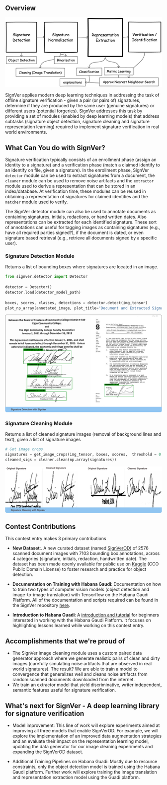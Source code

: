 ## Overview

![Overview of SignVer Library Architecture](https://github.com/victordibia/SignVer/blob/master/docs/images/signature_pipeline.png?raw=true)

SignVer applies modern deep learning techniques in addressing the task of offline signature verification - given a pair (or pairs of) signatures, determine if they are produced by the same user (genuine signatures) or different users (potential forgeries). SignVer addresses this task by providing a set of modules (enabled by deep learning models) that address subtasks (signature object detection, signature cleaning and signature representation learning) required to implement signature verification in real world environments.

## What Can You do with SignVer?

Signature verification typically consists of an enrollment phase (assign an identity to a signature) and a verification phase (match a claimed identify to an identify on file, given a signature). In the enrollment phase, SignVer `detector` module can be used to extract signatures from a document, the `cleaner` module can be used to remove noise artifacts and the `extractor` module used to derive a representation that can be stored in an index/database. At verification time, these modules can be reused in obtaining a representation of signatures for claimed identities and the `matcher` module used to verify.

The SignVer detector module can also be used to annotate documents as containing signatures, initials, redactions, or hand written dates. Also representations can be extracted for each identified signature. These sort of annotations can useful for tagging images as containing signatures (e.g., have all required parties signed?), if the document is dated, or even signature based retrieval (e.g., retrieve all documents signed by a specific user).

### Signature Detection Module

Returns a list of bounding boxes where signatures are located in an image.

```python
from signver.detector import Detector

detector = Detector()
detector.load(detector_model_path)

boxes, scores, classes, detections = detector.detect(img_tensor)
plot_np_array(annotated_image, plot_title="Document and Extracted Signatures")

```

![Signver Signature Detection](https://github.com/victordibia/signver/raw/master/docs/images/localizer.png?raw=true)

### Signature Cleaning Module

Returns a list of cleaned signature images (removal of background lines and text), given a list of signature images

```python
# Get image crops
signatures = get_image_crops(img_tensor, boxes, scores,  threshold = 0.22 )
cleaned_sigs = cleaner.clean(np.array(signatures))
```

![Signver Signature Detection](https://github.com/victordibia/signver/raw/master/docs/images/cleaned.jpg?raw=true)

## Contest Contributions

This contest entry makes 3 primary contributions

- **New Dataset**:. A new curated dataset (named [SignVerOD](https://www.kaggle.com/victordibia/SignVerod)) of 2576 scanned document images with 7103 bounding box annotations, across 4 categories (signature, initials, redaction, handwritten date). The dataset has been made openly available for public use on [Kaggle](https://www.kaggle.com/victordibia/SignVerod) (CCO Public Domain License) to foster research and practice for object detection.
- **Documentation on Training with Habana Gaudi**: Documentation on how to train two types of computer vision models (object detection and image-to-image translation) with Tensorflow on the Habana Gaudi Platform. All of the documentation and scripts required can be found in the SignVer repository [here](victordibia.com/blog/habana-accelerator/).

- **Introduction to Habana Guadi**: A [introduction and tutorial](https://victordibia.com/habana-accelerator/) for beginners interested in working with the Habana Gaudi Platform. It focuses on highlighting lessons learned while working on this contest entry.

## Accomplishments that we're proud of

- The SignVer image cleaning module uses a custom paired data generator approach where we generate realistic pairs of clean and dirty images (carefully simulating noise artifacts that are observed in real world signatures). The result? We are able to train a model to convergence that generalizes well and cleans noise artifacts from random scanned documents downloaded from the internet.
- We train an extractor model that yield discriminative, writer independent, semantic features useful for signature verification.

## What's next for SignVer - A deep learning library for signature verification

- Model improvement: This line of work will explore experiments aimed at improving all three models that enable SignVerOD. For example, we will explore the implementation of an improved data augmentation strategies and an evaluate their impact on the representation learning model, updating the data generator for our image cleaning experiments and expanding the SignVerOD dataset.

- Additional Training Pipelines on Habana Guadi: Mostly due to resource constraints, only the object detection model is trained using the Habana Gaudi platform. Further work will explore training the image translation and representation extraction model using the Guadi platform.
